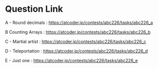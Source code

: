 # Question Link

A -	Round decimals : https://atcoder.jp/contests/abc226/tasks/abc226_a

B	Counting Arrays : https://atcoder.jp/contests/abc226/tasks/abc226_b

C -	Martial artist : https://atcoder.jp/contests/abc226/tasks/abc226_c

D -	Teleportation : https://atcoder.jp/contests/abc226/tasks/abc226_d

E	- Just one : https://atcoder.jp/contests/abc226/tasks/abc226_e
